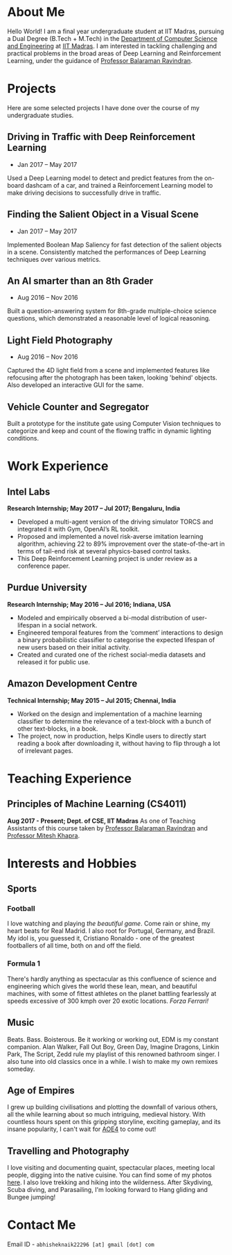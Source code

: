# About Me

Hello World! I am a final year undergraduate student at IIT Madras, pursuing a Dual Degree (B.Tech + M.Tech) in the [Department of Computer Science and Engineering](www.cse.iitm.ac.in) at [IIT Madras](www.iitm.ac.in). I am interested in tackling challenging and practical problems in the broad areas of Deep Learning and Reinforcement Learning, under the guidance of [Professor Balaraman Ravindran](www.cse.iitm.ac.in/~ravi).

# Projects

Here are some selected projects I have done over the course of my undergraduate studies.

## Driving in Traffic with Deep Reinforcement Learning
- Jan 2017 – May 2017

Used a Deep Learning model to detect and predict features from the on-board dashcam of a car, and trained a Reinforcement Learning model to make driving decisions to successfully drive in traffic.

## Finding the Salient Object in a Visual Scene 
- Jan 2017 – May 2017

Implemented Boolean Map Saliency for fast detection of the salient objects in a scene. Consistently matched the performances of Deep Learning techniques over various metrics.

## An AI smarter than an 8th Grader
- Aug 2016 – Nov 2016

Built a question-answering system for 8th-grade multiple-choice science questions, which demonstrated a reasonable level of logical reasoning.

## Light Field Photography
- Aug 2016 – Nov 2016

Captured the 4D light field from a scene and implemented features like refocusing after the photograph has been taken, looking 'behind' objects. Also developed an interactive GUI for the same. 

## Vehicle Counter and Segregator

Built a prototype for the institute gate using Computer Vision techniques to categorize and keep and count of the flowing traffic in dynamic lighting conditions. 


# Work Experience

## Intel Labs
**Research Internship; May 2017 – Jul 2017; Bengaluru, India**

- Developed a multi-agent version of the driving simulator TORCS and integrated it with Gym, OpenAI’s RL toolkit.
- Proposed and implemented a novel risk-averse imitation learning algorithm, achieving 22 to 89% improvement
over the state-of-the-art in terms of tail-end risk at several physics-based control tasks.
- This Deep Reinforcement Learning project is under review as a conference paper.

## Purdue University
**Research Internship; May 2016 – Jul 2016; Indiana, USA**

- Modeled and empirically observed a bi-modal distribution of user-lifespan in a social network.
- Engineered temporal features from the ‘comment’ interactions to design a binary probabilistic classifier to categorise the expected lifespan of new users based on their initial activity.
- Created and curated one of the richest social-media datasets and released it for public use.

## Amazon Development Centre
**Technical Internship; May 2015 – Jul 2015; Chennai, India**

- Worked on the design and implementation of a machine learning classifier to determine the relevance of a text-block with a bunch of other text-blocks, in a book.
- The project, now in production, helps Kindle users to directly start reading a book after downloading it, without having to flip through a lot of irrelevant pages.


# Teaching Experience
## Principles of Machine Learning (CS4011)
**Aug 2017 - Present; Dept. of CSE, IIT Madras** 
As one of Teaching Assistants of this course taken by [Professor Balaraman Ravindran](www.cse.iitm.ac.in/~ravi) and [Professor Mitesh Khapra](www.cse.iitm.ac.in/~miteshk).


# Interests and Hobbies

## Sports

### Football
I love watching and playing _the beautiful game_. Come rain or shine, my heart beats for Real Madrid. I also root for Portugal, Germany, and Brazil. My idol is, you guessed it, Cristiano Ronaldo - one of the greatest footballers of all time, both on and off the field.

### Formula 1
There's hardly anything as spectacular as this confluence of science and engineering which gives the world these lean, mean, and beautiful machines, with some of fittest athletes on the planet battling fearlessly at speeds excessive of 300 kmph over 20 exotic locations. _Forza Ferrari!_  

## Music

Beats. Bass. Boisterous. Be it working or working out, EDM is my constant companion. Alan Walker, Fall Out Boy, Green Day, Imagine Dragons, Linkin Park, The Script, Zedd rule my playlist of this renowned bathroom singer. I also tune into old classics once in a while. I wish to make my own remixes someday. 

## Age of Empires

I grew up building civilisations and plotting the downfall of various others, all the while learning about so much intriguing, medieval history. With countless hours spent on this gripping storyline, exciting gameplay, and its insane popularity, I can't wait for [AOE4](https://www.ageofempires.com/games/age-of-empires-iv/) to come out!

## Travelling and Photography

I love visiting and documenting quaint, spectacular places, meeting local people, digging into the native cuisine. You can find some of my photos [here](https://www.flickr.com/photos/120844874@N04/). I also love trekking and hiking into the wilderness. After Skydiving, Scuba diving, and Parasailing, I'm looking forward to Hang gliding and Bungee jumping! 


# Contact Me

Email ID - `abhisheknaik22296 [at] gmail [dot] com`
